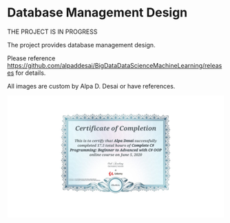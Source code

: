 # Database Management Design

THE PROJECT IS IN PROGRESS

The project provides database management design.

Please reference https://github.com/alpaddesai/BigDataDataScienceMachineLearning/releases for details.

All images are custom by Alpa D. Desai or have references.

![image](CSharpCertificate.jpg)
